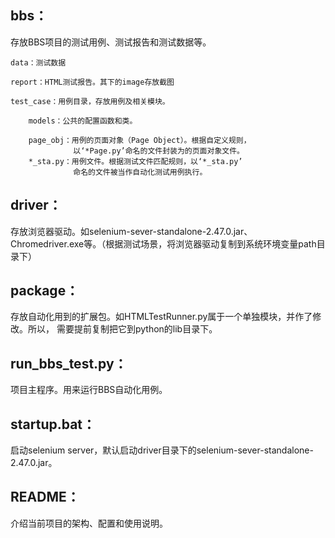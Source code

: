 ## bbs：

存放BBS项目的测试用例、测试报告和测试数据等。

    data：测试数据

    report：HTML测试报告。其下的image存放截图

    test_case：用例目录，存放用例及相关模块。

        models：公共的配置函数和类。

        page_obj：用例的页面对象（Page Object）。根据自定义规则，
                  以‘*Page.py’命名的文件封装为的页面对象文件。
        *_sta.py：用例文件。根据测试文件匹配规则，以‘*_sta.py’
                  命名的文件被当作自动化测试用例执行。

## driver：

存放浏览器驱动。如selenium-sever-standalone-2.47.0.jar、
Chromedriver.exe等。（根据测试场景，将浏览器驱动复制到系统环境变量path目录下）

## package：

存放自动化用到的扩展包。如HTMLTestRunner.py属于一个单独模块，并作了修改。所以，
需要提前复制把它到python的lib目录下。

## run_bbs_test.py：

项目主程序。用来运行BBS自动化用例。

## startup.bat：

启动selenium server，默认启动driver目录下的selenium-sever-standalone-2.47.0.jar。

## README：

介绍当前项目的架构、配置和使用说明。


